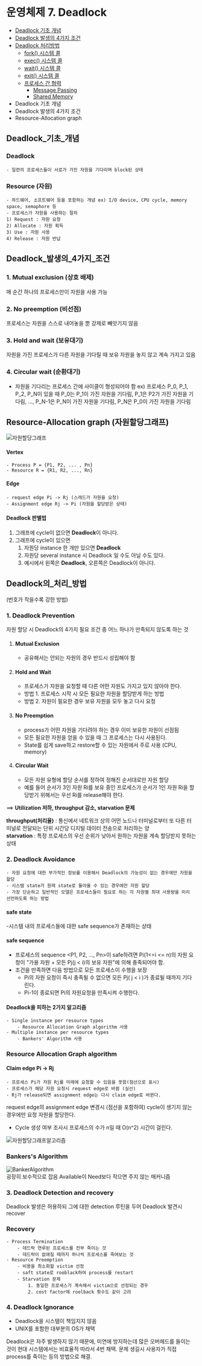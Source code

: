 # 운영체제 7. Deadlock
- [Deadlock 기초 개념](#Deadlock_기초_개념)
- [Deadlock 발생의 4가지 조건](#Deadlock_발생의_4가지_조건)
- [Deadlock 처리방법](#Deadlock의_처리_방법)
  - [fork() 시스템 콜](#fork-시스템-콜)
  - [exec() 시스템 콜](#exec-시스템-콜)
  - [wait() 시스템 콜](#wait-시스템-콜)
  - [exit() 시스템 콜](#exit-시스템-콜)
  - [프로세스 간 협력](#프로세스-간-협력)
    - [Message Passing](#message-passing)
    - [Shared Memory](#shared-memory)
- Deadlock 기초 개념
- Deadlock 발생의 4가지 조건
- Resource-Allocation graph


## Deadlock_기초_개념

### Deadlock
    - 일련의 프로세스들이 서로가 가진 자원을 기다리며 block된 상태
### Resource (자원)
    - 하드웨어, 소프트웨어 등을 포함하는 개념 ex) I/O device, CPU cycle, memory space, semaphore 등
    - 프로세스가 자원을 사용하는 절차
    1) Request : 자원 요청
    2) Allocate : 자원 획득
    3) Use : 자원 사용
    4) Release : 자원 반납

## Deadlock_발생의_4가지_조건

### 1. Mutual exclusion (상호 배제)
매 순간 하나의 프로세스만이 자원을 사용 가능

### 2. No preemption (비선점)
프로세스는 자원을 스스로 내어놓을 뿐 강제로 빼앗기지 않음

### 3. Hold and wait (보유대기)
자원을 가진 프로세스가 다른 자원을 기다릴 때 보유 자원을 놓지 않고 계속 가지고 있음

### 4. Circular wait (순환대기)
- 자원을 기다리는 프로세스 간에 사이클이 형성되어야 함
ex) 프로세스 P_0,  P_1, P_2, P_N이 있을 때
P_0는 P_1이 가진 자원을 기다림, P_1은 P2가 가진 자원을 기다림, ..., P_N-1은 P_N이 가진 자원을 기다림, P_N은 P_0이 가진 자원을 기다림

## Resource-Allocation graph (자원할당그래프)
![자원할당그래프](./images/자원할당그래프.png)  
#### Vertex
    - Process P = {P1, P2, ... , Pn}
    - Resource R = {R1, R2, ..., Rn}
#### Edge
    - request edge Pi -> Rj (스레드가 자원을 요청)
    - Assignment edge Rj -> Pi (자원을 할당받은 상태)

#### Deadlock 판별법
1. 그래프에 cycle이 없으면 **Deadlock**이 아니다.
2. 그래프에 cycle이 있으면  
    1. 자원당 instance 한 개만 있으면 **Deadlock**  
    2. 자원당 several instance 시 Deadlock 일 수도 아닐 수도 있다.
    3. 예시에서 왼쪽은 **Deadlock**, 오른쪽은 Deadlock이 아니다.

## Deadlock의_처리_방법 
(번호가 작을수록 강한 방법)

### 1. Deadlock Prevention
자원 할당 시 Deadlock의 4가지 필요 조건 중 어느 하나가 만족되지 않도록 하는 것  
1. #### Mutual Exclusion  
    - 공유해서는 안되는 자원의 경우 반드시 성립해야 함
2. #### Hold and Wait
    - 프로세스가 자원을 요청할 때 다른 어떤 자원도 가지고 있지 않아야 한다.
    - 방법 1. 프로세스 시작 시 모든 필요한 자원을 할당받게 하는 방법
    - 방법 2. 자원이 필요한 경우 보유 자원을 모두 놓고 다시 요청    
3. #### No Preemption
    - process가 어떤 자원을 기다려야 하는 경우 이미 보유한 자원이 선점됨
    - 모든 필요한 자원을 얻을 수 있을 때 그 프로세스는 다시 사용된다.
    - State를 쉽게 save하고 restore할 수 있는 자원에서 주로 사용 (CPU, memory)
4. #### Circular Wait
    - 모든 자원 유형에 할당 순서를 정하여 정해진 순서대로만 자원 할당
    - 예를 들어 순서가 3인 자원 Ri를 보유 중인 프로세스가 순서가 1인 자원 Ri을 할당받기 위해서는 우선 Ri를 release해야 한다.    

==> **Utilization 저하, throughput 감소, starvation 문제** 

**throughput(처리율)** : 통신에서 네트워크 상의 어떤 노드나 터미널로부터 또 다른 터미널로 전달되는 단위 시간당 디지털 데이터 전송으로 처리하는 양  
**starvation** : 특정 프로세스의 우선 순위가 낮아서 원하는 자원을 계속 할당받지 못하는 상태
### 2. Deadlock Avoidance
    - 자원 요청에 대한 부가적인 정보를 이용해서 Deadlock의 가능성이 없는 경우에만 자원을 할당  
    - 시스템 state가 원래 state로 돌아올 수 있는 경우에만 자원 할당  
    - 가장 단순하고 일반적인 모델은 프로세스들이 필요로 하는 각 자원별 최대 사용량을 미리 선언하도록 하는 방법
#### safe state
-시스템 내의 프로세스들에 대한 safe sequence가 존재하는 상태
#### safe sequence
- 프로세스의 sequence <P1, P2, ..., Pn>이 safe하려면 Pi(1<=i <= n)의 자원 요청이 "가용 자원 + 모든 Pj(j < i)의 보유 자원"에 의해 충족되어야 함.
- 조건을 만족하면 다음 방법으로 모든 프로세스이 수행을 보장
    - Pi의 자원 요청이 즉시 충족될 수 없으면 모든 Pj( j < i )가 종료될 때까지 기다린다.
    - Pi-1이 종료되면 Pi의 자원요청을 만족시켜 수행한다.

#### Deadlock을 피하는 2가지 알고리즘 
    - Single instance per resource types
        - Resource Allocation Graph algorithm 사용
    - Multiple instance per resource types
        - Bankers' Algorithm 사용   

### Resource Allocation Graph algorithm        
#### Claim edge Pi -> Rj  
    - 프로세스 Pi가 자원 Rj를 미래에 요청할 수 있음을 뜻함(점선으로 표시)
    - 프로세스가 해당 자원 요청시 request edge로 바뀜 (실선)
    - Rj가 release되면 assignment edge는 다시 claim edge로 바뀐다.
request edge의 assignment edge 변경시 (점선을 포함하여) cycle이 생기지 않는 경우에만 요청 자원을 할당한다.
- Cycle 생성 여부 조사시 프로세스의 수가 n일 때  O(n^2) 시간이 걸린다.

![자원할당그래프알고리즘](./images/자원할당그래프알고리즘.png)  

### Bankers's Algorithm 
![BankerAlgorithm](./images/BankerAlgorithm.png)  
굉장히 보수적으로 잡음 Available이 Need보다 작으면 주지 않는 매커니즘





### 3. Deadlock Detection and recovery
Deadlock 발생은 허용하되 그에 대한 detection 루틴을 두어 Deadlock 발견시 recover

### Recovery
    - Process Termination
        - 데드락 연루된 프로세스를 전부 죽이는 것
        - 데드락이 없애질 때까지 하나씩 프로세스를 죽여보는 것
    - Resource Preemption
        - 비용을 최소화할 victim 선정
        - saft state로 rooblack하여 process를 restart
        - Starvation 문제
            1. 동일한 프로세스가 계속해서 victim으로 선정되는 경우
            2. cost factor에 roolback 횟수도 같이 고려

### 4. **Deadlock Ignorance** 
- Deadlock을 시스템이 책임지지 않음
- UNIX를 포함한 대부분의 OS가 채택

Deadlock은 자주 발생하지 않기 때문에, 미연에 방지하는데 많은 오버헤드를 들이는 것이 현대 시스템에서는 비효율적 따라서 4번 채택. 문제 생길시 사용자가 직접 process를 죽이는 등의 방법으로 해결.